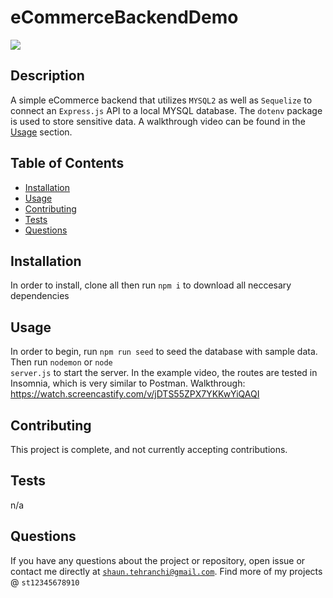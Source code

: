 # eCommerceBackendDemo
<img src="https://img.shields.io/badge/License-MIT-blue.svg">

## Description
 A simple eCommerce backend that utilizes <code>MYSQL2</code> as well as <code>Sequelize</code> to connect an <code>Express.js</code> API to a local MYSQL database. The <code>dotenv</code> package is used to store sensitive data. A walkthrough video can be found in the [Usage](#usage) section.

## Table of Contents
- [Installation](#installation)
- [Usage](#usage)
- [Contributing](#contributing)
- [Tests](#tests)
- [Questions](#questions)
## Installation
In order to install, clone all then run <code>npm i</code> to download all neccesary dependencies
## Usage
 In order to begin, run <code>npm run seed</code> to seed the database with sample data. Then run <code>nodemon</code> or <code>node server.js</code> to start the server. In the example video, the routes are tested in Insomnia, which is very similar to Postman. Walkthrough: https://watch.screencastify.com/v/jDTS55ZPX7YKKwYiQAQI
## Contributing
 This project is complete, and not currently accepting contributions.
## Tests
 n/a
## Questions
If you have any questions about the project or repository, open issue or contact me directly at <code>shaun.tehranchi@gmail.com</code>. Find more of my projects @ <code>st12345678910</code>

